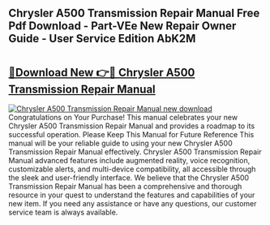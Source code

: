 ## Chrysler A500 Transmission Repair Manual Free Pdf Download - Part-VEe New Repair Owner Guide - User Service Edition AbK2M

# <h2><a href="http://bc79504.oget.top/?id=Chrysler+A500+Transmission+Repair+Manual">🔗Download New 👉🔴 Chrysler A500 Transmission Repair Manual</a></h2>

[![Chrysler A500 Transmission Repair Manual new download](https://i.imgur.com/5g1atiW.png)](http://bc79504.oget.top/?id=Chrysler+A500+Transmission+Repair+Manual)
Congratulations on Your Purchase! This manual celebrates your new Chrysler A500 Transmission Repair Manual and provides a roadmap to its successful operation. Please Keep This Manual for Future Reference This manual will be your reliable guide to using your new Chrysler A500 Transmission Repair Manual effectively. Chrysler A500 Transmission Repair Manual advanced features include augmented reality, voice recognition, customizable alerts, and multi-device compatibility, all accessible through the sleek and user-friendly interface. We believe that the Chrysler A500 Transmission Repair Manual has been a comprehensive and thorough resource in your quest to understand the features and capabilities of your new item. If you need any assistance or have any questions, our customer service team is always available.
